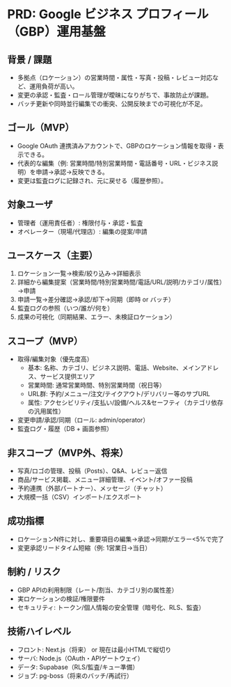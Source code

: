 # PRD: Google ビジネス プロフィール（GBP）運用基盤

## 背景 / 課題
- 多拠点（ロケーション）の営業時間・属性・写真・投稿・レビュー対応など、運用負荷が高い。
- 変更の承認・監査・ロール管理が曖昧になりがちで、事故防止が課題。
- バッチ更新や同時並行編集での衝突、公開反映までの可視化が不足。

## ゴール（MVP）
- Google OAuth 連携済みアカウントで、GBPのロケーション情報を取得・表示できる。
- 代表的な編集（例: 営業時間/特別営業時間・電話番号・URL・ビジネス説明）を申請→承認→反映できる。
- 変更は監査ログに記録され、元に戻せる（履歴参照）。

## 対象ユーザ
- 管理者（運用責任者）: 権限付与・承認・監査
- オペレーター（現場/代理店）: 編集の提案/申請

## ユースケース（主要）
1) ロケーション一覧→検索/絞り込み→詳細表示
2) 詳細から編集提案（営業時間/特別営業時間/電話/URL/説明/カテゴリ/属性）→申請
3) 申請一覧→差分確認→承認/却下→同期（即時 or バッチ）
4) 監査ログの参照（いつ/誰が/何を）
5) 成果の可視化（同期結果、エラー、未検証ロケーション）

## スコープ（MVP）
- 取得/編集対象（優先度高）
  - 基本: 名称、カテゴリ、ビジネス説明、電話、Website、メインアドレス、サービス提供エリア
  - 営業時間: 通常営業時間、特別営業時間（祝日等）
  - URL群: 予約/メニュー/注文/テイクアウト/デリバリー等のサブURL
  - 属性: アクセシビリティ/支払い/設備/ヘルス&セーフティ（カテゴリ依存の汎用属性）
- 変更申請/承認/同期（ロール: admin/operator）
- 監査ログ・履歴（DB + 画面参照）

## 非スコープ（MVP外、将来）
- 写真/ロゴの管理、投稿（Posts）、Q&A、レビュー返信
- 商品/サービス掲載、メニュー詳細管理、イベント/オファー投稿
- 予約連携（外部パートナー）、メッセージ（チャット）
- 大規模一括（CSV）インポート/エクスポート

## 成功指標
- ロケーションN件に対し、重要項目の編集→承認→同期がエラー<5%で完了
- 変更承認リードタイム短縮（例: 1営業日→当日）

## 制約 / リスク
- GBP APIの利用制限（レート/割当、カテゴリ別の属性差）
- 実ロケーションの検証/権限要件
- セキュリティ: トークン/個人情報の安全管理（暗号化、RLS、監査）

## 技術ハイレベル
- フロント: Next.js（将来） or 現在は最小HTMLで縦切り
- サーバ: Node.js（OAuth・APIゲートウェイ）
- データ: Supabase（RLS/監査/キュー準備）
- ジョブ: pg-boss（将来のバッチ/再試行）

